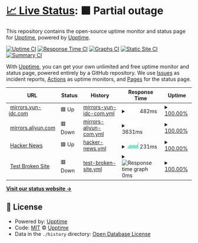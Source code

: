 # [📈 Live Status](https://demo.upptime.js.org): <!--live status--> **🟧 Partial outage**

This repository contains the open-source uptime monitor and status page for [Upptime](https://upptime.js.org), powered by [Upptime](https://github.com/upptime/upptime).

[![Uptime CI](https://github.com/upptime/upptime/workflows/Uptime%20CI/badge.svg)](https://github.com/upptime/upptime/actions?query=workflow%3A%22Uptime+CI%22)
[![Response Time CI](https://github.com/upptime/upptime/workflows/Response%20Time%20CI/badge.svg)](https://github.com/upptime/upptime/actions?query=workflow%3A%22Response+Time+CI%22)
[![Graphs CI](https://github.com/upptime/upptime/workflows/Graphs%20CI/badge.svg)](https://github.com/upptime/upptime/actions?query=workflow%3A%22Graphs+CI%22)
[![Static Site CI](https://github.com/upptime/upptime/workflows/Static%20Site%20CI/badge.svg)](https://github.com/upptime/upptime/actions?query=workflow%3A%22Static+Site+CI%22)
[![Summary CI](https://github.com/upptime/upptime/workflows/Summary%20CI/badge.svg)](https://github.com/upptime/upptime/actions?query=workflow%3A%22Summary+CI%22)

With [Upptime](https://upptime.js.org), you can get your own unlimited and free uptime monitor and status page, powered entirely by a GitHub repository. We use [Issues](https://github.com/upptime/upptime/issues) as incident reports, [Actions](https://github.com/upptime/upptime/actions) as uptime monitors, and [Pages](https://demo.upptime.js.org) for the status page.

<!--start: status pages-->
<!-- This summary is generated by Upptime (https://github.com/upptime/upptime) -->
<!-- Do not edit this manually, your changes will be overwritten -->
<!-- prettier-ignore -->
| URL | Status | History | Response Time | Uptime |
| --- | ------ | ------- | ------------- | ------ |
| <img alt="" src="https://icons.duckduckgo.com/ip3/mirrors.yun-idc.com.ico" height="13"> [mirrors.yun-idc.com](http://mirrors.yun-idc.com) | 🟩 Up | [mirrors-yun-idc-com.yml](https://github.com/xtha/upptime/commits/HEAD/history/mirrors-yun-idc-com.yml) | <details><summary><img alt="Response time graph" src="./graphs/mirrors-yun-idc-com/response-time-week.png" height="20"> 482ms</summary><br><a href="https://demo.upptime.js.org/history/mirrors-yun-idc-com"><img alt="Response time 483" src="https://img.shields.io/endpoint?url=https%3A%2F%2Fraw.githubusercontent.com%2Fxtha%2Fupptime%2FHEAD%2Fapi%2Fmirrors-yun-idc-com%2Fresponse-time.json"></a><br><a href="https://demo.upptime.js.org/history/mirrors-yun-idc-com"><img alt="24-hour response time 393" src="https://img.shields.io/endpoint?url=https%3A%2F%2Fraw.githubusercontent.com%2Fxtha%2Fupptime%2FHEAD%2Fapi%2Fmirrors-yun-idc-com%2Fresponse-time-day.json"></a><br><a href="https://demo.upptime.js.org/history/mirrors-yun-idc-com"><img alt="7-day response time 482" src="https://img.shields.io/endpoint?url=https%3A%2F%2Fraw.githubusercontent.com%2Fxtha%2Fupptime%2FHEAD%2Fapi%2Fmirrors-yun-idc-com%2Fresponse-time-week.json"></a><br><a href="https://demo.upptime.js.org/history/mirrors-yun-idc-com"><img alt="30-day response time 485" src="https://img.shields.io/endpoint?url=https%3A%2F%2Fraw.githubusercontent.com%2Fxtha%2Fupptime%2FHEAD%2Fapi%2Fmirrors-yun-idc-com%2Fresponse-time-month.json"></a><br><a href="https://demo.upptime.js.org/history/mirrors-yun-idc-com"><img alt="1-year response time 483" src="https://img.shields.io/endpoint?url=https%3A%2F%2Fraw.githubusercontent.com%2Fxtha%2Fupptime%2FHEAD%2Fapi%2Fmirrors-yun-idc-com%2Fresponse-time-year.json"></a></details> | <details><summary><a href="https://demo.upptime.js.org/history/mirrors-yun-idc-com">100.00%</a></summary><a href="https://demo.upptime.js.org/history/mirrors-yun-idc-com"><img alt="All-time uptime 100.00%" src="https://img.shields.io/endpoint?url=https%3A%2F%2Fraw.githubusercontent.com%2Fxtha%2Fupptime%2FHEAD%2Fapi%2Fmirrors-yun-idc-com%2Fuptime.json"></a><br><a href="https://demo.upptime.js.org/history/mirrors-yun-idc-com"><img alt="24-hour uptime 100.00%" src="https://img.shields.io/endpoint?url=https%3A%2F%2Fraw.githubusercontent.com%2Fxtha%2Fupptime%2FHEAD%2Fapi%2Fmirrors-yun-idc-com%2Fuptime-day.json"></a><br><a href="https://demo.upptime.js.org/history/mirrors-yun-idc-com"><img alt="7-day uptime 100.00%" src="https://img.shields.io/endpoint?url=https%3A%2F%2Fraw.githubusercontent.com%2Fxtha%2Fupptime%2FHEAD%2Fapi%2Fmirrors-yun-idc-com%2Fuptime-week.json"></a><br><a href="https://demo.upptime.js.org/history/mirrors-yun-idc-com"><img alt="30-day uptime 100.00%" src="https://img.shields.io/endpoint?url=https%3A%2F%2Fraw.githubusercontent.com%2Fxtha%2Fupptime%2FHEAD%2Fapi%2Fmirrors-yun-idc-com%2Fuptime-month.json"></a><br><a href="https://demo.upptime.js.org/history/mirrors-yun-idc-com"><img alt="1-year uptime 100.00%" src="https://img.shields.io/endpoint?url=https%3A%2F%2Fraw.githubusercontent.com%2Fxtha%2Fupptime%2FHEAD%2Fapi%2Fmirrors-yun-idc-com%2Fuptime-year.json"></a></details>
| <img alt="" src="https://icons.duckduckgo.com/ip3/mirrors.aliyun.com.ico" height="13"> [mirrors.aliyun.com](https://mirrors.aliyun.com) | 🟥 Down | [mirrors-aliyun-com.yml](https://github.com/xtha/upptime/commits/HEAD/history/mirrors-aliyun-com.yml) | <details><summary><img alt="Response time graph" src="./graphs/mirrors-aliyun-com/response-time-week.png" height="20"> 3631ms</summary><br><a href="https://demo.upptime.js.org/history/mirrors-aliyun-com"><img alt="Response time 3786" src="https://img.shields.io/endpoint?url=https%3A%2F%2Fraw.githubusercontent.com%2Fxtha%2Fupptime%2FHEAD%2Fapi%2Fmirrors-aliyun-com%2Fresponse-time.json"></a><br><a href="https://demo.upptime.js.org/history/mirrors-aliyun-com"><img alt="24-hour response time 3754" src="https://img.shields.io/endpoint?url=https%3A%2F%2Fraw.githubusercontent.com%2Fxtha%2Fupptime%2FHEAD%2Fapi%2Fmirrors-aliyun-com%2Fresponse-time-day.json"></a><br><a href="https://demo.upptime.js.org/history/mirrors-aliyun-com"><img alt="7-day response time 3631" src="https://img.shields.io/endpoint?url=https%3A%2F%2Fraw.githubusercontent.com%2Fxtha%2Fupptime%2FHEAD%2Fapi%2Fmirrors-aliyun-com%2Fresponse-time-week.json"></a><br><a href="https://demo.upptime.js.org/history/mirrors-aliyun-com"><img alt="30-day response time 3768" src="https://img.shields.io/endpoint?url=https%3A%2F%2Fraw.githubusercontent.com%2Fxtha%2Fupptime%2FHEAD%2Fapi%2Fmirrors-aliyun-com%2Fresponse-time-month.json"></a><br><a href="https://demo.upptime.js.org/history/mirrors-aliyun-com"><img alt="1-year response time 3786" src="https://img.shields.io/endpoint?url=https%3A%2F%2Fraw.githubusercontent.com%2Fxtha%2Fupptime%2FHEAD%2Fapi%2Fmirrors-aliyun-com%2Fresponse-time-year.json"></a></details> | <details><summary><a href="https://demo.upptime.js.org/history/mirrors-aliyun-com">100.00%</a></summary><a href="https://demo.upptime.js.org/history/mirrors-aliyun-com"><img alt="All-time uptime 100.00%" src="https://img.shields.io/endpoint?url=https%3A%2F%2Fraw.githubusercontent.com%2Fxtha%2Fupptime%2FHEAD%2Fapi%2Fmirrors-aliyun-com%2Fuptime.json"></a><br><a href="https://demo.upptime.js.org/history/mirrors-aliyun-com"><img alt="24-hour uptime 100.00%" src="https://img.shields.io/endpoint?url=https%3A%2F%2Fraw.githubusercontent.com%2Fxtha%2Fupptime%2FHEAD%2Fapi%2Fmirrors-aliyun-com%2Fuptime-day.json"></a><br><a href="https://demo.upptime.js.org/history/mirrors-aliyun-com"><img alt="7-day uptime 100.00%" src="https://img.shields.io/endpoint?url=https%3A%2F%2Fraw.githubusercontent.com%2Fxtha%2Fupptime%2FHEAD%2Fapi%2Fmirrors-aliyun-com%2Fuptime-week.json"></a><br><a href="https://demo.upptime.js.org/history/mirrors-aliyun-com"><img alt="30-day uptime 100.00%" src="https://img.shields.io/endpoint?url=https%3A%2F%2Fraw.githubusercontent.com%2Fxtha%2Fupptime%2FHEAD%2Fapi%2Fmirrors-aliyun-com%2Fuptime-month.json"></a><br><a href="https://demo.upptime.js.org/history/mirrors-aliyun-com"><img alt="1-year uptime 100.00%" src="https://img.shields.io/endpoint?url=https%3A%2F%2Fraw.githubusercontent.com%2Fxtha%2Fupptime%2FHEAD%2Fapi%2Fmirrors-aliyun-com%2Fuptime-year.json"></a></details>
| <img alt="" src="https://icons.duckduckgo.com/ip3/news.ycombinator.com.ico" height="13"> [Hacker News](https://news.ycombinator.com) | 🟩 Up | [hacker-news.yml](https://github.com/xtha/upptime/commits/HEAD/history/hacker-news.yml) | <details><summary><img alt="Response time graph" src="./graphs/hacker-news/response-time-week.png" height="20"> 231ms</summary><br><a href="https://demo.upptime.js.org/history/hacker-news"><img alt="Response time 365" src="https://img.shields.io/endpoint?url=https%3A%2F%2Fraw.githubusercontent.com%2Fxtha%2Fupptime%2FHEAD%2Fapi%2Fhacker-news%2Fresponse-time.json"></a><br><a href="https://demo.upptime.js.org/history/hacker-news"><img alt="24-hour response time 144" src="https://img.shields.io/endpoint?url=https%3A%2F%2Fraw.githubusercontent.com%2Fxtha%2Fupptime%2FHEAD%2Fapi%2Fhacker-news%2Fresponse-time-day.json"></a><br><a href="https://demo.upptime.js.org/history/hacker-news"><img alt="7-day response time 231" src="https://img.shields.io/endpoint?url=https%3A%2F%2Fraw.githubusercontent.com%2Fxtha%2Fupptime%2FHEAD%2Fapi%2Fhacker-news%2Fresponse-time-week.json"></a><br><a href="https://demo.upptime.js.org/history/hacker-news"><img alt="30-day response time 265" src="https://img.shields.io/endpoint?url=https%3A%2F%2Fraw.githubusercontent.com%2Fxtha%2Fupptime%2FHEAD%2Fapi%2Fhacker-news%2Fresponse-time-month.json"></a><br><a href="https://demo.upptime.js.org/history/hacker-news"><img alt="1-year response time 361" src="https://img.shields.io/endpoint?url=https%3A%2F%2Fraw.githubusercontent.com%2Fxtha%2Fupptime%2FHEAD%2Fapi%2Fhacker-news%2Fresponse-time-year.json"></a></details> | <details><summary><a href="https://demo.upptime.js.org/history/hacker-news">100.00%</a></summary><a href="https://demo.upptime.js.org/history/hacker-news"><img alt="All-time uptime 100.00%" src="https://img.shields.io/endpoint?url=https%3A%2F%2Fraw.githubusercontent.com%2Fxtha%2Fupptime%2FHEAD%2Fapi%2Fhacker-news%2Fuptime.json"></a><br><a href="https://demo.upptime.js.org/history/hacker-news"><img alt="24-hour uptime 100.00%" src="https://img.shields.io/endpoint?url=https%3A%2F%2Fraw.githubusercontent.com%2Fxtha%2Fupptime%2FHEAD%2Fapi%2Fhacker-news%2Fuptime-day.json"></a><br><a href="https://demo.upptime.js.org/history/hacker-news"><img alt="7-day uptime 100.00%" src="https://img.shields.io/endpoint?url=https%3A%2F%2Fraw.githubusercontent.com%2Fxtha%2Fupptime%2FHEAD%2Fapi%2Fhacker-news%2Fuptime-week.json"></a><br><a href="https://demo.upptime.js.org/history/hacker-news"><img alt="30-day uptime 100.00%" src="https://img.shields.io/endpoint?url=https%3A%2F%2Fraw.githubusercontent.com%2Fxtha%2Fupptime%2FHEAD%2Fapi%2Fhacker-news%2Fuptime-month.json"></a><br><a href="https://demo.upptime.js.org/history/hacker-news"><img alt="1-year uptime 100.00%" src="https://img.shields.io/endpoint?url=https%3A%2F%2Fraw.githubusercontent.com%2Fxtha%2Fupptime%2FHEAD%2Fapi%2Fhacker-news%2Fuptime-year.json"></a></details>
| <img alt="" src="https://icons.duckduckgo.com/ip3/thissitedoesnotexist.koj.co.ico" height="13"> [Test Broken Site](https://thissitedoesnotexist.koj.co) | 🟥 Down | [test-broken-site.yml](https://github.com/xtha/upptime/commits/HEAD/history/test-broken-site.yml) | <details><summary><img alt="Response time graph" src="./graphs/test-broken-site/response-time-week.png" height="20"> 0ms</summary><br><a href="https://demo.upptime.js.org/history/test-broken-site"><img alt="Response time 0" src="https://img.shields.io/endpoint?url=https%3A%2F%2Fraw.githubusercontent.com%2Fxtha%2Fupptime%2FHEAD%2Fapi%2Ftest-broken-site%2Fresponse-time.json"></a><br><a href="https://demo.upptime.js.org/history/test-broken-site"><img alt="24-hour response time 0" src="https://img.shields.io/endpoint?url=https%3A%2F%2Fraw.githubusercontent.com%2Fxtha%2Fupptime%2FHEAD%2Fapi%2Ftest-broken-site%2Fresponse-time-day.json"></a><br><a href="https://demo.upptime.js.org/history/test-broken-site"><img alt="7-day response time 0" src="https://img.shields.io/endpoint?url=https%3A%2F%2Fraw.githubusercontent.com%2Fxtha%2Fupptime%2FHEAD%2Fapi%2Ftest-broken-site%2Fresponse-time-week.json"></a><br><a href="https://demo.upptime.js.org/history/test-broken-site"><img alt="30-day response time 0" src="https://img.shields.io/endpoint?url=https%3A%2F%2Fraw.githubusercontent.com%2Fxtha%2Fupptime%2FHEAD%2Fapi%2Ftest-broken-site%2Fresponse-time-month.json"></a><br><a href="https://demo.upptime.js.org/history/test-broken-site"><img alt="1-year response time 0" src="https://img.shields.io/endpoint?url=https%3A%2F%2Fraw.githubusercontent.com%2Fxtha%2Fupptime%2FHEAD%2Fapi%2Ftest-broken-site%2Fresponse-time-year.json"></a></details> | <details><summary><a href="https://demo.upptime.js.org/history/test-broken-site">100.00%</a></summary><a href="https://demo.upptime.js.org/history/test-broken-site"><img alt="All-time uptime 100.00%" src="https://img.shields.io/endpoint?url=https%3A%2F%2Fraw.githubusercontent.com%2Fxtha%2Fupptime%2FHEAD%2Fapi%2Ftest-broken-site%2Fuptime.json"></a><br><a href="https://demo.upptime.js.org/history/test-broken-site"><img alt="24-hour uptime 100.00%" src="https://img.shields.io/endpoint?url=https%3A%2F%2Fraw.githubusercontent.com%2Fxtha%2Fupptime%2FHEAD%2Fapi%2Ftest-broken-site%2Fuptime-day.json"></a><br><a href="https://demo.upptime.js.org/history/test-broken-site"><img alt="7-day uptime 100.00%" src="https://img.shields.io/endpoint?url=https%3A%2F%2Fraw.githubusercontent.com%2Fxtha%2Fupptime%2FHEAD%2Fapi%2Ftest-broken-site%2Fuptime-week.json"></a><br><a href="https://demo.upptime.js.org/history/test-broken-site"><img alt="30-day uptime 100.00%" src="https://img.shields.io/endpoint?url=https%3A%2F%2Fraw.githubusercontent.com%2Fxtha%2Fupptime%2FHEAD%2Fapi%2Ftest-broken-site%2Fuptime-month.json"></a><br><a href="https://demo.upptime.js.org/history/test-broken-site"><img alt="1-year uptime 100.00%" src="https://img.shields.io/endpoint?url=https%3A%2F%2Fraw.githubusercontent.com%2Fxtha%2Fupptime%2FHEAD%2Fapi%2Ftest-broken-site%2Fuptime-year.json"></a></details>

<!--end: status pages-->

[**Visit our status website →**](https://demo.upptime.js.org)

## 📄 License

- Powered by: [Upptime](https://github.com/upptime/upptime)
- Code: [MIT](./LICENSE) © [Upptime](https://upptime.js.org)
- Data in the `./history` directory: [Open Database License](https://opendatacommons.org/licenses/odbl/1-0/)
